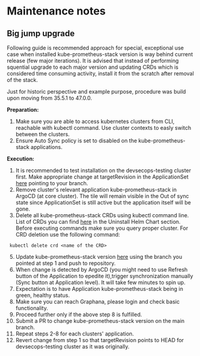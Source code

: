 # Maintenance notes

## Big jump upgrade

Following guide is recommended approach for special, exceptional use case when installed kube-prometheus-stack version is way behind current release (few major iterations).
It is advised that instead of performing squential upgrade to each major version and updating CRDs which is considered time consuming activity, install it from the scratch after removal of the stack. 

Just for historic perspective and example purpose, procedure was build upon moving from 35.5.1 to 47.0.0.


**Preparation:**

1. Make sure you are able to access kubernetes clusters from CLI, reachable with kubectl command. Use cluster contexts to easly switch between the clusters.
2. Ensure Auto Sync policy is set to disabled on the kube-prometheus-stack applications.


**Execution:**
1. It is recommended to test installation on the devsecops-testing cluster first. Make appropriate change at targetRevision in the ApplicationSet [here](https://github.com/catenax-ng/k8s-cluster-stack/blob/84851a626cb5914c0f4d95d1c6ac4b120a2788cd/environments/core/applicationsets/kube-prometheus-stack-applicationset.yaml#L20C1-L20C1)
   pointing to your branch.
3. Remove cluster's relevant application kube-prometheus-stack in ArgoCD (at core cluster). The tile will remain visible in the Out of sync state since ApplicationSet is still active but the application itself will be gone.
4. Delete all kube-prometheus-stack CRDs using kubectl command line. List of CRDs you can find [here](https://github.com/prometheus-community/helm-charts/tree/main/charts/kube-prometheus-stack#uninstall-helm-chart) in the Uninstall Helm Chart section. Before executing commands make sure you query proper cluster. For CRD deletion use the following command:
  ```console
   kubectl delete crd <name of the CRD>
  ```
5. Update kube-prometheus-stack version [here](https://github.com/catenax-ng/k8s-cluster-stack/blob/84851a626cb5914c0f4d95d1c6ac4b120a2788cd/apps/kube-prometheus-stack/Chart.yaml#L29) using the branch you pointed at step 1 and push to repository.
6. When change is detected by ArgoCD (you might need to use Refresh button of the Application to epedite it),trigger synchronization manually (Sync button at Application level). It will take few minutes to spin up.
7. Expectation is to have Application kube-prometheus-stack being in green, healthy status.
8. Make sure you can reach Graphana, please login and check basic functionality.
9. Proceed further only if the above step 8 is fulfilled.
10. Submit a PR to change kube-prometheus-stack version on the main branch.
11. Repeat steps 2-8 for each clusters' application.
12. Revert change from step 1 so that targetRevision points to HEAD for devsecops-testing cluster as it was originally.
    
